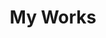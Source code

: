 ---
# Feel free to add content and custom Front Matter to this file.
# To modify the layout, see https://jekyllrb.com/docs/themes/#overriding-theme-defaults

title: "My Works"
layout: collection
collection: work
entries_layout: grid
classes: wide
sort_order: reverse
sort_by: number
author_profile: true
header:
  overlay_color: "#5e616c"
  actions:
    - label: IntoxiCAT Game Studio
      url: https://intoxicat-studio.itch.io/" target="_blank
excerpt: >
  I have been developing games as 'IntoxiCAT Game Studio.'<br/>Feel free to check out my projects here or on Itch.io.

---